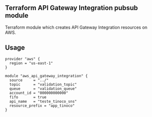 ## Terraform API Gateway Integration pubsub module

Terraform module which creates API Gateway Integration resources on AWS.

## Usage

```hcl
provider "aws" {
  region = "us-east-1"
}

module "aws_api_gateway_integration" {
  source     = "../"
  topic      = "validation_topic"
  queue      = "validation_queue"
  account_id = "000000000000"
  fifo       = true
  api_name   = "teste_tinoco_sns"
  resource_prefix = "app_tinoco"
}
```

